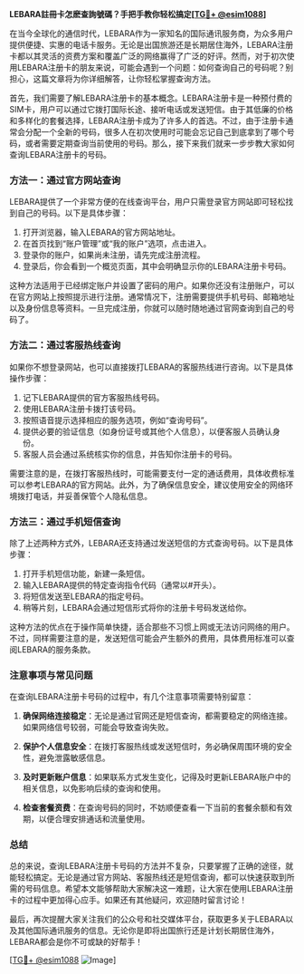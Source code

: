 **LEBARA註冊卡怎麽查詢號碼？手把手教你轻松搞定[[TG💪+ @esim1088](https://t.me/s/esim1088)]**

在当今全球化的通信时代，LEBARA作为一家知名的国际通讯服务商，为众多用户提供便捷、实惠的电话卡服务。无论是出国旅游还是长期居住海外，LEBARA注册卡都以其灵活的资费方案和覆盖广泛的网络赢得了广泛的好评。然而，对于初次使用LEBARA注册卡的朋友来说，可能会遇到一个问题：如何查询自己的号码呢？别担心，这篇文章将为你详细解答，让你轻松掌握查询方法。

首先，我们需要了解LEBARA注册卡的基本概念。LEBARA注册卡是一种预付费的SIM卡，用户可以通过它拨打国际长途、接听电话或发送短信。由于其低廉的价格和多样化的套餐选择，LEBARA注册卡成为了许多人的首选。不过，由于注册卡通常会分配一个全新的号码，很多人在初次使用时可能会忘记自己到底拿到了哪个号码，或者需要定期查询当前使用的号码。那么，接下来我们就来一步步教大家如何查询LEBARA注册卡的号码。

### 方法一：通过官方网站查询

LEBARA提供了一个非常方便的在线查询平台，用户只需登录官方网站即可轻松找到自己的号码。以下是具体步骤：

1. 打开浏览器，输入LEBARA的官方网站地址。
2. 在首页找到“账户管理”或“我的账户”选项，点击进入。
3. 登录你的账户，如果尚未注册，请先完成注册流程。
4. 登录后，你会看到一个概览页面，其中会明确显示你的LEBARA注册卡号码。

这种方法适用于已经绑定账户并设置了密码的用户。如果你还没有注册账户，可以在官方网站上按照提示进行注册。通常情况下，注册需要提供手机号码、邮箱地址以及身份信息等资料。一旦完成注册，你就可以随时随地通过官网查询到自己的号码了。

### 方法二：通过客服热线查询

如果你不想登录网站，也可以直接拨打LEBARA的客服热线进行咨询。以下是具体操作步骤：

1. 记下LEBARA提供的官方客服热线号码。
2. 使用LEBARA注册卡拨打该号码。
3. 按照语音提示选择相应的服务选项，例如“查询号码”。
4. 提供必要的验证信息（如身份证号或其他个人信息），以便客服人员确认身份。
5. 客服人员会通过系统核实你的信息，并告知你注册卡的号码。

需要注意的是，在拨打客服热线时，可能需要支付一定的通话费用，具体收费标准可以参考LEBARA的官方网站。此外，为了确保信息安全，建议使用安全的网络环境拨打电话，并妥善保管个人隐私信息。

### 方法三：通过手机短信查询

除了上述两种方式外，LEBARA还支持通过发送短信的方式查询号码。以下是具体步骤：

1. 打开手机短信功能，新建一条短信。
2. 输入LEBARA提供的特定查询指令代码（通常以#开头）。
3. 将短信发送至LEBARA的指定号码。
4. 稍等片刻，LEBARA会通过短信形式将你的注册卡号码发送给你。

这种方法的优点在于操作简单快捷，适合那些不习惯上网或无法访问网络的用户。不过，同样需要注意的是，发送短信可能会产生额外的费用，具体费用标准可以查阅LEBARA的服务条款。

### 注意事项与常见问题

在查询LEBARA注册卡号码的过程中，有几个注意事项需要特别留意：

1. **确保网络连接稳定**：无论是通过官网还是短信查询，都需要稳定的网络连接。如果网络信号较弱，可能会导致查询失败。
   
2. **保护个人信息安全**：在拨打客服热线或发送短信时，务必确保周围环境的安全性，避免泄露敏感信息。

3. **及时更新账户信息**：如果联系方式发生变化，记得及时更新LEBARA账户中的相关信息，以免影响后续的查询和使用。

4. **检查套餐资费**：在查询号码的同时，不妨顺便查看一下当前的套餐余额和有效期，以便合理安排通话和流量使用。

### 总结

总的来说，查询LEBARA注册卡号码的方法并不复杂，只要掌握了正确的途径，就能轻松搞定。无论是通过官方网站、客服热线还是短信查询，都可以快速获取到所需的号码信息。希望本文能够帮助大家解决这一难题，让大家在使用LEBARA注册卡的过程中更加得心应手。如果还有其他疑问，欢迎随时留言讨论！

最后，再次提醒大家关注我们的公众号和社交媒体平台，获取更多关于LEBARA以及其他国际通讯服务的信息。无论你是即将出国旅行还是计划长期居住海外，LEBARA都会是你不可或缺的好帮手！

[[TG💪+ @esim1088](https://t.me/s/esim1088) ![Image](https://i.postimg.cc/4NQfJmqS/Snipaste-2025-05-13-00-14-12.png)]